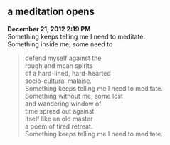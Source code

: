## a meditation opens
**December 21, 2012 2:19 PM**  
Something keeps telling me I need to meditate.   
Something inside me, some need to   
> defend myself against the   
> rough and mean spirits  
> of a hard-lined, hard-hearted  
> socio-cultural malaise.  
Something keeps telling me I need to meditate.   
Something without me, some lost  
> and wandering window of  
> time spread out against  
> itself like an old master  
> a poem of tired retreat.  
Something keeps telling me I need to meditate.  
 
